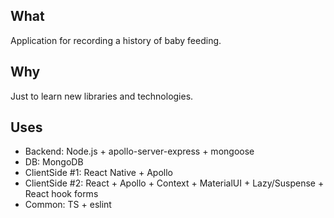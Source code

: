 ## What

Application for recording a history of baby feeding.

## Why

Just to learn new libraries and technologies.

## Uses

- Backend: Node.js + apollo-server-express + mongoose
- DB: MongoDB
- ClientSide #1: React Native + Apollo
- ClientSide #2: React + Apollo + Context + MaterialUI + Lazy/Suspense + React hook forms
- Common: TS + eslint 